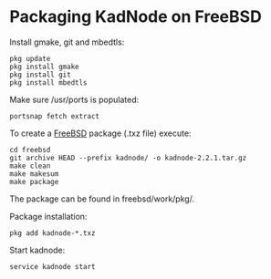# Packaging KadNode on FreeBSD

Install gmake, git and mbedtls:

```
pkg update
pkg install gmake
pkg install git
pkg install mbedtls
```

Make sure /usr/ports is populated:

```
portsnap fetch extract
```

To create a [FreeBSD](https://www.freebsd.org) package (.txz file) execute:

```
cd freebsd
git archive HEAD --prefix kadnode/ -o kadnode-2.2.1.tar.gz
make clean
make makesum
make package
```

The package can be found in freebsd/work/pkg/.

Package installation:
```
pkg add kadnode-*.txz
```

Start kadnode:
```
service kadnode start
```
